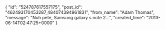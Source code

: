 {
   "id": "524787617557175",
   "post_id": "462493170453287_484074394961831",
   "from_name": "Adam Thomas",
   "message": "Nuh pete, Samsung galaxy s note 2...",
   "created_time": "2013-06-14T02:47:25+0000"
 }
